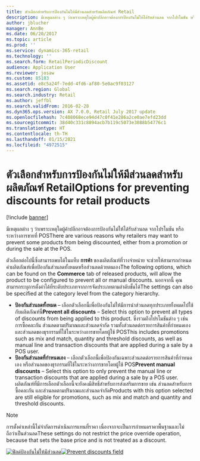 ```yaml
---
title: ตัวเลือกสำหรับการป้องกันไม่ให้มีส่วนลดสำหรับผลิตภัณฑ์ Retail
description: มีเหตุผลต่าง ๆ ว่าเพราะเหตุใดผู้ค้าปลีกอาจต้องการป้องกันไม่ให้ได้รับส่วนลด จากโปรโมชัน หรือ ระหว่างการขายที่ POS
author: jblucher
manager: AnnBe
ms.date: 06/20/2017
ms.topic: article
ms.prod: ''
ms.service: dynamics-365-retail
ms.technology: ''
ms.search.form: RetailPeriodicDiscount
audience: Application User
ms.reviewer: josaw
ms.custom: 85183
ms.assetid: e8c5a24f-7edd-4fd6-af80-5e0ac9f03127
ms.search.region: Global
ms.search.industry: Retail
ms.author: jeffbl
ms.search.validFrom: 2016-02-28
ms.dyn365.ops.version: AX 7.0.0, Retail July 2017 update
ms.openlocfilehash: 7c408068ece94d47c0f41e286a2ce0ae7efd23dd
ms.sourcegitcommit: 38d40c331c8894acb7b119c5073e3088b54776c1
ms.translationtype: HT
ms.contentlocale: th-TH
ms.lasthandoff: 01/15/2021
ms.locfileid: "4972515"
---
```

# <a name="options-for-preventing-discounts-for-retail-products"></a><span data-ttu-id="db645-103">ตัวเลือกสำหรับการป้องกันไม่ให้มีส่วนลดสำหรับผลิตภัณฑ์ Retail</span><span class="sxs-lookup"><span data-stu-id="db645-103">Options for preventing discounts for retail products</span></span>

[!include [banner](includes/banner.md)]

<span data-ttu-id="db645-104">มีเหตุผลต่าง ๆ ว่าเพราะเหตุใดผู้ค้าปลีกอาจต้องการป้องกันไม่ให้ได้รับส่วนลด จากโปรโมชัน หรือ ระหว่างการขายที่ POS</span><span class="sxs-lookup"><span data-stu-id="db645-104">There are various reasons why retailers may want to prevent some products from being discounted, either from a promotion or during the sale at the POS.</span></span>

<span data-ttu-id="db645-105">ตัวเลือกต่อไปนี้ซึ่งสามารถพบได้ในแท็บ **การค้า** ของผลิตภัณฑ์ที่วางจำหน่าย จะช่วยให้สามารถกำหนดค่าผลิตภัณฑ์เพื่อป้องกันส่วนลดทั้งหมดหรือส่วนลดด้วยตนเอง</span><span class="sxs-lookup"><span data-stu-id="db645-105">The following options, which can be found on the **Commerce** tab of released products, will allow the product to be configured to prevent all or manual discounts.</span></span> <span data-ttu-id="db645-106">นอกจากนี้ คุณสามารถระบุการตั้งค่าได้ที่ระดับประเภทจากการจัดประเภทตามลำดับชั้นได้</span><span class="sxs-lookup"><span data-stu-id="db645-106">The settings can also be specified at the category level from the category hierarchy.</span></span>

- <span data-ttu-id="db645-107">**ป้องกันส่วนลดทั้งหมด** – เลือกตัวเลือกนี้เพื่อป้องกันไม่ให้มีการนำส่วนลดทุกประเภททั้งหมดไปใช้กับผลิตภัณฑ์นี้</span><span class="sxs-lookup"><span data-stu-id="db645-107">**Prevent all discounts** – Select this option to prevent all types of discounts from being applied to this product.</span></span> <span data-ttu-id="db645-108">ซึ่งรวมถึงโปรโมชันต่าง ๆ เช่น การซื้อคละกัน ส่วนลดตามปริมาณและส่วนลดจำกัด รวมทั้งส่วนลดต่อรายการสินค้าที่กำหนดเองและส่วนลดของธุรกรรมที่ใช้ในระหว่างการขายโดยผู้ใช้ POS</span><span class="sxs-lookup"><span data-stu-id="db645-108">This includes promotions such as mix and match, quantity and threshold discounts, as well as manual line and transaction discounts that are applied during a sale by a POS user.</span></span>
- <span data-ttu-id="db645-109">**ป้องกันส่วนลดที่กำหนดเอง** – เลือกตัวเลือกนี้เพื่อป้องกันเฉพาะส่วนลดต่อรายการสินค้าที่กำหนดเอง หรือส่วนลดของธุรกรรมที่ใช้ในระหว่างการขายโดยผู้ใช้ POS</span><span class="sxs-lookup"><span data-stu-id="db645-109">**Prevent manual discounts** – Select this option to only prevent the manual line or transaction discounts that are applied during a sale by a POS user.</span></span> <span data-ttu-id="db645-110">ผลิตภัณฑ์ที่มีการเลือกตัวเลือกนี้จะยังคงมีสิทธิ์สำหรับการส่งเสริมการขาย เช่น ส่วนลดสำหรับการซื้อคละกัน และส่วนลดตามปริมาณและส่วนลดจำกัด</span><span class="sxs-lookup"><span data-stu-id="db645-110">Products with this option selected are still eligible for promotions, such as mix and match and quantity and threshold discounts.</span></span>

> [!NOTE]
> <span data-ttu-id="db645-111">การตั้งค่าเหล่านี้ไม่จำกัดการดำเนินการแทนที่ราคา เนื่องจากจะเป็นการกำหนดราคาพื้นฐานและไม่ถือว่าเป็นส่วนลด</span><span class="sxs-lookup"><span data-stu-id="db645-111">These settings do not restrict the price override operation, because that sets the base price and is not treated as a discount.</span></span>

<span data-ttu-id="db645-112">[![ฟิลด์ป้องกันไม่ให้มีส่วนลด](./media/prevent-discounts.png)](./media/prevent-discounts.png)</span><span class="sxs-lookup"><span data-stu-id="db645-112">[![Prevent discounts field](./media/prevent-discounts.png)](./media/prevent-discounts.png)</span></span>
